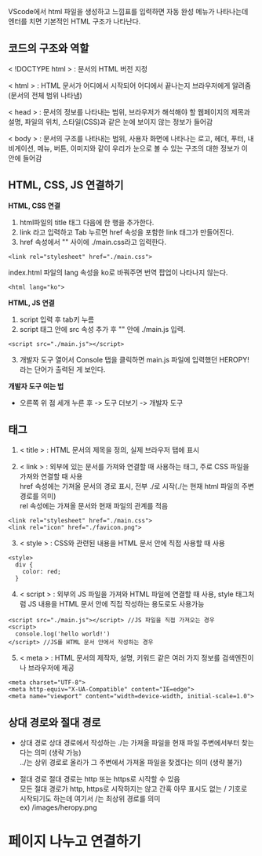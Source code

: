 
VScode에서 html 파일을 생성하고 느낌표를 입력하면 자동 완성 메뉴가 나타나는데 엔터를 치면 기본적인 HTML 구조가 나타난다.


## 코드의 구조와 역할
< !DOCTYPE html > : 문서의 HTML 버전 지정   

< html > : HTML 문서가 어디에서 시작되어 어디에서 끝나는지 브라우저에게 알려줌 (문서의 전체 범위 나타냄)   

< head > : 문서의 정보를 나타내는 범위, 브라우저가 해석해야 할 웹페이지의 제목과 설명, 파일의 위치, 스타일(CSS)과 같은 눈에 보이지 않는 정보가 들어감   

< body > : 문서의 구조를 나타내는 범위, 사용자 화면에 나타나는 로고, 헤더, 푸터, 내비게이션, 메뉴, 버튼, 이미지와 같이 우리가 눈으로 볼 수 있는 구조의 대한 정보가 이 안에 들어감

## HTML, CSS, JS 연결하기

**HTML, CSS 연결**   
1. html파일의 title 태그 다음에 한 행을 추가한다.
2. link 라고 입력하고 Tab 누르면 href 속성을 포함한 link 태그가 만들어진다.
3. href 속성에서 "" 사이에 ./main.css라고 입력한다.
```
<link rel="stylesheet" href="./main.css">
```

index.html 파일의 lang 속성을 ko로 바꿔주면 번역 팝업이 나타나지 않는다.   
```
<html lang="ko">
```

**HTML, JS 연결**   
1. script 입력 후 tab키 누름
2. script 태그 안에 src 속성 추가 후 "" 안에 ./main.js 입력.  
```
<script src="./main.js"></script>
```
3. 개발자 도구 열어서 Console 탭을 클릭하면 main.js 파일에 입력했던 HEROPY! 라는 단어가 출력된 게 보인다. 

**개발자 도구 여는 법**   
* 오른쪽 위 점 세개 누른 후 -> 도구 더보기 -> 개발자 도구


## 태그   
1. < title > : HTML 문서의 제목을 정의, 실제 브라우저 탭에 표시

2. < link > : 외부에 있는 문서를 가져와 연결할 때 사용하는 태그, 주로 CSS 파일을 가져와 연결할 때 사용   
  href 속성에는 가져올 문서의 경로 표시, 전부 ./로 시작(./는 현재 html 파일의 주변 경로를 의미)   
  rel 속성에는 가져올 문서와 현재 파일의 관계를 적음   
```
<link rel="stylesheet" href="./main.css">
<link rel="icon" href="./favicon.png">
```

3. < style > : CSS와 관련된 내용을 HTML 문서 안에 직접 사용할 때 사용
```
<style>
  div {
    color: red;
  }
```

4. < script > : 외부의 JS 파일을 가져와 HTML 파일에 연결할 때 사용, style 태그처럼 JS 내용을 HTML 문서 안에 직접 작성하는 용도로도 사용가능
```
<script src="./main.js"></script> //JS 파일을 직접 가져오는 경우
<script>
  console.log('hello world!')
</script> //JS를 HTML 문서 안에서 작성하는 경우
```

5. < meta > : HTML 문서의 제작자, 설명, 키워드 같은 여러 가지 정보를 검색엔진이나 브라우저에 제공
```
<meta charset="UTF-8">
<meta http-equiv="X-UA-Compatible" content="IE=edge">
<meta name="viewport" content="width=device-width, initial-scale=1.0">
```
   
## 상대 경로와 절대 경로
* 상대 경로
상대 경로에서 작성하는 ./는 가져올 파일을 현재 파일 주변에서부터 찾는다는 의미 (생략 가능)   
../는 상위 경로로 올라가 그 주변에서 가져올 파일을 찾겠다는 의미 (생략 불가)

* 절대 경로
절대 경로는 http 또는 https로 시작할 수 있음   
모든 절대 경로가 http, https로 시작하지는 않고 간혹 아무 표시도 없는 / 기호로 시작되기도 하는데 여기서 /는 최상위 경로를 의미   
ex) /images/heropy.png

# 페이지 나누고 연결하기
